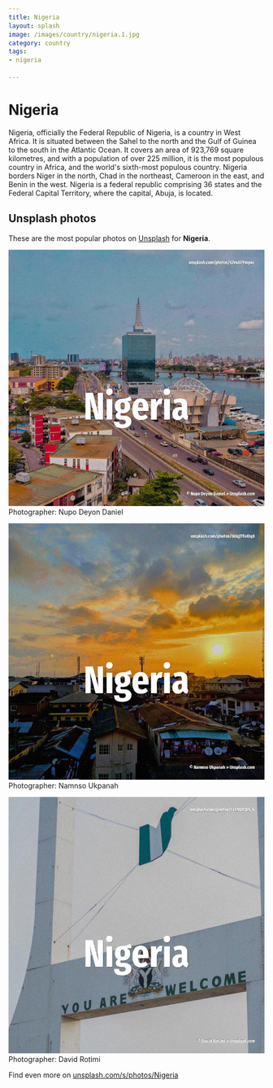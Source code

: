 ```yaml
---
title: Nigeria
layout: splash
image: /images/country/nigeria.1.jpg
category: country
tags:
- nigeria

---
```

# Nigeria

Nigeria, officially the Federal Republic of Nigeria, is a country in West Africa.  It is situated between the Sahel to the north and the Gulf of Guinea to the south in the Atlantic  Ocean. It covers an area of 923,769 square kilometres, and with a population of over 225 million, it is  the most populous country in Africa, and the world's sixth-most populous country. Nigeria borders Niger in the north, Chad in the northeast, Cameroon in the east, and Benin in the  west. Nigeria is a federal republic comprising 36 states and the Federal Capital Territory, where the  capital, Abuja, is located. 

 
## Unsplash photos
These are the most popular photos on [Unsplash](https://unsplash.com) for **Nigeria**.
 
![Nigeria](/images/country/nigeria.1.jpg)
Photographer:  Nupo Deyon Daniel
 
![Nigeria](/images/country/nigeria.2.jpg)
Photographer:  Namnso Ukpanah
 
![Nigeria](/images/country/nigeria.3.jpg)
Photographer:  David Rotimi
 
Find even more on [unsplash.com/s/photos/Nigeria](https://unsplash.com/s/photos/Nigeria)
 
